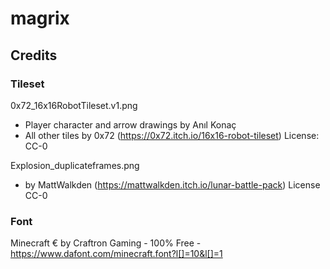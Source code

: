 # magrix

## Credits
### Tileset 
0x72_16x16RobotTileset.v1.png 
* Player character and arrow drawings by Anıl Konaç 
* All other tiles by 0x72 (https://0x72.itch.io/16x16-robot-tileset) License: CC-0  

Explosion_duplicateframes.png  
* by 	MattWalkden (https://mattwalkden.itch.io/lunar-battle-pack) License CC-0

### Font
Minecraft € by Craftron Gaming - 100% Free - https://www.dafont.com/minecraft.font?l[]=10&l[]=1
